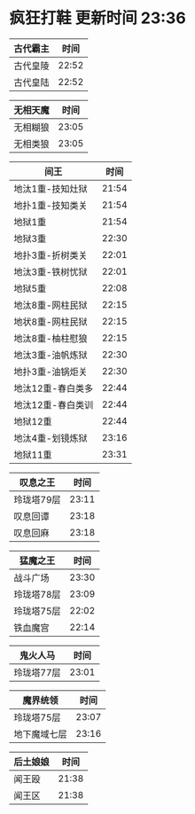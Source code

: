 # 疯狂打鞋 更新时间 23:36

| 古代霸主   | 时间    |
|--------|-------|
| 古代皇陵 | 22:52 |
| 古代皇陆 | 22:52 |

| 无相天魔   | 时间    |
|--------|-------|
| 无相糊狼 | 23:05 |
| 无相类狼 | 23:05 |

| 间王   | 时间    |
|--------|-------|
| 地汰1重-技知灶狱 | 21:54 |
| 地扑1重-技知类关 | 21:54 |
| 地狱1重 | 21:54 |
| 地狱3重 | 22:30 |
| 地扑3重-折树类关 | 22:01 |
| 地汰3重-铁树忧狱 | 22:01 |
| 地狱5重 | 22:08 |
| 地汰8重-网柱民狱 | 22:15 |
| 地状8重-网柱民狱 | 22:15 |
| 地汰8重-柚柱慰狼 | 22:15 |
| 地汰3重-油帆炼狱 | 22:30 |
| 地扑3重-油锅炬关 | 22:30 |
| 地汰12重-春白类多 | 22:44 |
| 地汰12重-春白类训 | 22:44 |
| 地狱12重 | 22:44 |
| 地汰4重-划镜炼狱 | 23:16 |
| 地狱11重 | 23:31 |

| 叹息之王   | 时间    |
|--------|-------|
| 玲珑塔79层 | 23:11 |
| 叹息回谭 | 23:18 |
| 叹息回麻 | 23:18 |

| 猛魔之王   | 时间    |
|--------|-------|
| 战斗广场 | 23:30 |
| 玲珑塔78层 | 23:09 |
| 玲珑塔75层 | 22:02 |
| 铁血魔宫 | 22:14 |

| 鬼火人马   | 时间    |
|--------|-------|
| 玲珑塔77层 | 23:01 |

| 魔界统领   | 时间    |
|--------|-------|
| 玲珑塔75层 | 23:07 |
| 地下魔域七层 | 23:16 |

| 后土娘娘   | 时间    |
|--------|-------|
| 闻王殴 | 21:38 |
| 闻王区 | 21:38 |